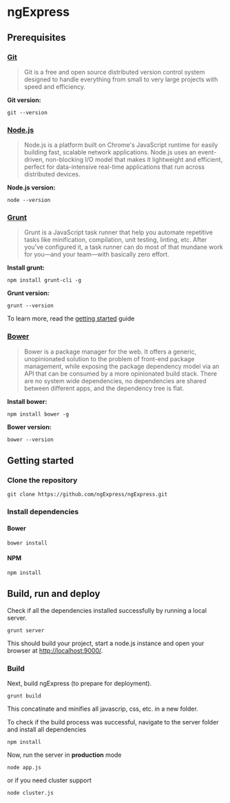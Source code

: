 ngExpress
=========

## Prerequisites

### [Git](http://git-scm.com/)

> Git is a free and open source distributed version control system designed to handle everything from small to very large projects with speed and efficiency.

**Git version:**

```
git --version
```

### [Node.js](http://nodejs.org/)

> Node.js is a platform built on Chrome's JavaScript runtime for easily building fast, scalable network applications. Node.js uses an event-driven, non-blocking I/O model that makes it lightweight and efficient, perfect for data-intensive real-time applications that run across distributed devices.

**Node.js version:**

```
node --version
```

### [Grunt](http://gruntjs.com/)

> Grunt is a JavaScript task runner that help you automate repetitive tasks like minification, compilation, unit testing, linting, etc. After you've configured it, a task runner can do most of that mundane work for you—and your team—with basically zero effort.

**Install grunt:**

```
npm install grunt-cli -g
```

**Grunt version:**

```
grunt --version
```

To learn more, read the [getting started](http://gruntjs.com/getting-started) guide

### [Bower](http://bower.io/)

> Bower is a package manager for the web. It offers a generic, unopinionated solution to the problem of front-end package management, while exposing the package dependency model via an API that can be consumed by a more opinionated build stack. There are no system wide dependencies, no dependencies are shared between different apps, and the dependency tree is flat.

**Install bower:**

```
npm install bower -g
```

**Bower version:**

```
bower --version
```

## Getting started

### Clone the repository

```
git clone https://github.com/ngExpress/ngExpress.git
```

### Install dependencies

#### Bower

```
bower install
```

#### NPM

```
npm install
```

## Build, run and deploy

Check if all the dependencies installed successfully by running a local server.

```
grunt server
```

This should build your project, start a node.js instance and open your browser at [http://localhost:9000/](http://localhost:9000/).

### Build

Next, build ngExpress (to prepare for deployment).

```
grunt build
```

This concatinate and minifies all javascrip, css, etc. in a new folder.

To check if the build process was successful, navigate to the server folder and install all dependencies

```
npm install
```

Now, run the server in __production__ mode

```
node app.js
```

or if you need cluster support

```
node cluster.js
```